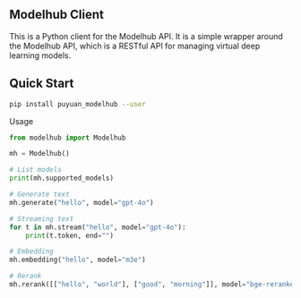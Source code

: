 ## Modelhub Client

This is a Python client for the Modelhub API. It is a simple wrapper around the Modelhub API, which is a RESTful API for managing virtual deep learning models.

## Quick Start

```bash
pip install puyuan_modelhub --user
```

Usage

```python
from modelhub import Modelhub

mh = Modelhub()

# List models
print(mh.supported_models)

# Generate text
mh.generate("hello", model="gpt-4o")

# Streaming text
for t in mh.stream("hello", model="gpt-4o"):
    print(t.token, end="")

# Embedding
mh.embedding("hello", model="m3e")

# Rerank
mh.rerank([["hello", "world"], ["good", "morning"]], model="bge-reranker-base")
```
